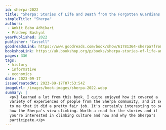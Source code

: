 ```yaml
---
id: sherpa-2022
title: "Sherpa: Stories of Life and Death from the Forgotten Guardians of Everest"
simpleTitle: "Sherpa"
authors: 
 - Ankit Babu Adhikari 
 - Pradeep Bashyal
yearPublished: 2022
publisher: "Cassell"
goodreadsLink: https://www.goodreads.com/book/show/61781364-sherpa?from_search=true&from_srp=true&qid=RVtScLYaJC&rank=1
bookshopLink: https://uk.bookshop.org/p/books/sherpa-stories-of-life-and-death-from-the-guardians-of-everest-ankit-babu-adhikari/5056878?ean=9781788403344
pages: 336
tags: 
 - history 
 - informative 
 - economics
date: 2023-09-17
issueCreatedAt: 2023-09-17T07:53:54Z
imageUrl: /images/book-images/sherpa-2022.webp
summary: | 
  <p>I learned a lot from this book. I quite enjoyed how it covered a
  variety of experiences of people from the Sherpa community, and it seems
  to me that it did a pretty fair job. It's certainly interesting to see
  how the Sherpa's view climbing. Worth a read for the stories and if
  you're interested in climbing culture and how and why the Sherpa's
  participate.</p>
---
```


